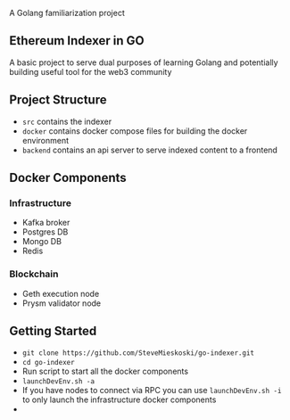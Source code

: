 
A Golang familiarization project

## Ethereum Indexer in GO

A basic project to serve dual purposes of learning Golang and potentially building useful tool for the web3 community

## Project Structure
- `src` contains the indexer 
- `docker` contains docker compose files for building the docker environment
- `backend` contains an api server to serve indexed content to a frontend


## Docker Components
### Infrastructure
- Kafka broker
- Postgres DB
- Mongo DB
- Redis
### Blockchain
- Geth execution node
- Prysm validator node



## Getting Started
- `git clone https://github.com/SteveMieskoski/go-indexer.git`
- `cd go-indexer`
- Run script to start all the docker components
- `launchDevEnv.sh -a`
- If you have nodes to connect via RPC you can use `launchDevEnv.sh -i` to only launch the infrastructure docker components
- 

